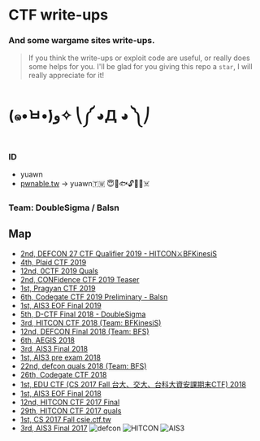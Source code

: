 # CTF write-ups
### And some wargame sites write-ups.
> If you think the write-ups or exploit code are useful, or really does some helps for you. I'll be glad for you giving this repo a `star`, I will really appreciate for it!
# (๑•̀ㅂ•́)ﻭ✧ ⎝༼ ◕Д ◕ ༽⎠
### ID
* yuawn
* [pwnable.tw](https://pwnable.tw) -> yuawn🇹🇼 😇🍊🐟🔓🤖🐻☠️
### Team: DoubleSigma / Balsn
## Map
* [2nd, DEFCON 27 CTF Qualifier 2019 - HITCON⚔BFKinesiS](https://github.com/yuawn/CTF/tree/master/2019/defcon27-quals-2019)
* [4th, Plaid CTF 2019](https://balsn.tw/ctf_writeup/20190413-plaidctf/)
* [12nd, 0CTF 2019 Quals](https://github.com/yuawn/CTF/tree/master/2019/0ctf)
* [2nd, CONFidence CTF 2019 Teaser](https://github.com/yuawn/CTF/tree/master/2019/confidence_teaser)
* [1st, Pragyan CTF 2019](https://github.com/yuawn/CTF/tree/master/2019/pragyan)
* [6th, Codegate CTF 2019 Preliminary - Balsn](https://github.com/ssspeedgit00/CTF/tree/master/2019/codegate)
* [1st, AIS3 EOF Final 2019](https://github.com/ssspeedgit00/CTF/tree/master/2019/EOF_Final)
* [5th, D-CTF Final 2018 - DoubleSigma](https://github.com/yuawn/CTF/tree/master/2018/defcamp-ctf-final)
* [3rd, HITCON CTF 2018 (Team: BFKinesiS)](https://github.com/ssspeedgit00/CTF/tree/master/2018/HITCON_CTF)
* [12nd, DEFCON Final 2018 (Team: BFS)](https://github.com/ssspeedgit00/CTF/tree/master/2018/DEFCON_Final)
* [6th, AEGIS 2018](https://github.com/ssspeedgit00/CTF/tree/master/2018/aegis)
* [3rd, AIS3 Final 2018](https://github.com/ssspeedgit00/CTF/tree/master/2018/ais3_final)
* [1st, AIS3 pre exam 2018](https://github.com/ssspeedgit00/CTF/tree/master/2018/ais3_pre_exam)
* [22nd, defcon quals 2018 (Team: BFS)](https://github.com/ssspeedgit00/CTF/tree/master/2018/defcon)
* [26th, Codegate CTF 2018](https://github.com/ssspeedgit00/CTF/tree/master/2018/Codegate)
* [1st, EDU CTF (CS 2017 Fall 台大、交大、台科大資安課期末CTF) 2018](https://github.com/ssspeedgit00/CTF/tree/master/2018/2017_Fall_Edu-CTF_AIS3-EOF-CTF)
* [1st, AIS3 EOF Final 2018](https://github.com/ssspeedgit00/CTF/tree/master/2018/eof_final)
* [12nd, HITCON CTF 2017 Final](https://github.com/ssspeedgit00/CTF/tree/master/2017/HITCON_2017_Final)
* [29th, HITCON CTF 2017 quals](https://github.com/ssspeedgit00/CTF/tree/master/2017/HITCON_2017_quals)
* [1st, CS 2017 Fall csie.ctf.tw](https://github.com/ssspeedgit00/CTF/tree/master/sites/CS_2017_Fall)
* [3rd, AIS3 Final 2017](https://github.com/ssspeedgit00/CTF/tree/master/2017/AIS3_final)
![defcon](https://github.com/ssspeedgit00/CTF/blob/master/2018/DEFCON_Final/defcon.jpg)
![HITCON](https://github.com/ssspeedgit00/CTF/blob/master/2017/HITCON_2017_Final/photo.jpg)
![AIS3](https://github.com/ssspeedgit00/CTF/blob/master/2018/eof_final/a.jpg)
